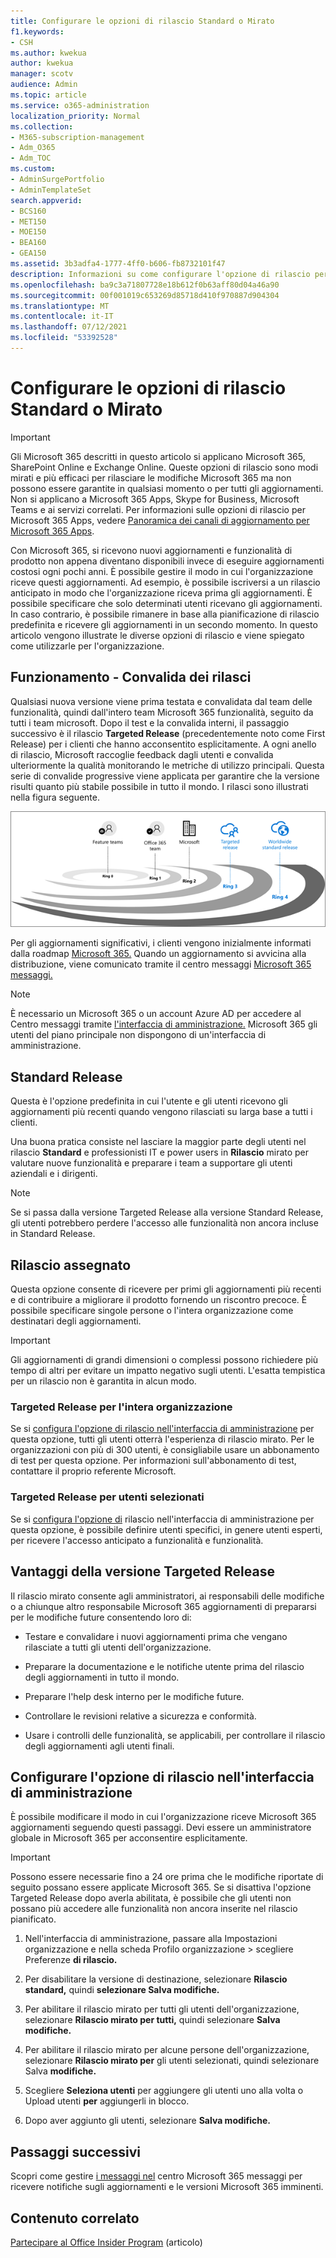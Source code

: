 ```yaml
---
title: Configurare le opzioni di rilascio Standard o Mirato
f1.keywords:
- CSH
ms.author: kwekua
author: kwekua
manager: scotv
audience: Admin
ms.topic: article
ms.service: o365-administration
localization_priority: Normal
ms.collection:
- M365-subscription-management
- Adm_O365
- Adm_TOC
ms.custom:
- AdminSurgePortfolio
- AdminTemplateSet
search.appverid:
- BCS160
- MET150
- MOE150
- BEA160
- GEA150
ms.assetid: 3b3adfa4-1777-4ff0-b606-fb8732101f47
description: Informazioni su come configurare l'opzione di rilascio per i nuovi aggiornamenti di prodotti e funzionalità nella interfaccia di amministrazione di Microsoft 365.
ms.openlocfilehash: ba9c3a71807728e18b612f0b63aff80d04a46a90
ms.sourcegitcommit: 00f001019c653269d85718d410f970887d904304
ms.translationtype: MT
ms.contentlocale: it-IT
ms.lasthandoff: 07/12/2021
ms.locfileid: "53392528"
---
```

# <a name="set-up-the-standard-or-targeted-release-options"></a>Configurare le opzioni di rilascio Standard o Mirato

> [!IMPORTANT]
> Gli Microsoft 365 descritti in questo articolo si applicano Microsoft 365, SharePoint Online e Exchange Online. Queste opzioni di rilascio sono modi mirati e più efficaci per rilasciare le modifiche Microsoft 365 ma non possono essere garantite in qualsiasi momento o per tutti gli aggiornamenti. Non si applicano a Microsoft 365 Apps, Skype for Business, Microsoft Teams e ai servizi correlati. Per informazioni sulle opzioni di rilascio per Microsoft 365 Apps, vedere [Panoramica dei canali di aggiornamento per Microsoft 365 Apps](/deployoffice/overview-update-channels).

Con Microsoft 365, si ricevono nuovi aggiornamenti e funzionalità di prodotto non appena diventano disponibili invece di eseguire aggiornamenti costosi ogni pochi anni. È possibile gestire il modo in cui l'organizzazione riceve questi aggiornamenti. Ad esempio, è possibile iscriversi a un rilascio anticipato in modo che l'organizzazione riceva prima gli aggiornamenti. È possibile specificare che solo determinati utenti ricevano gli aggiornamenti. In caso contrario, è possibile rimanere in base alla pianificazione di rilascio predefinita e ricevere gli aggiornamenti in un secondo momento. In questo articolo vengono illustrate le diverse opzioni di rilascio e viene spiegato come utilizzarle per l'organizzazione.

## <a name="how-it-works---release-validation"></a>Funzionamento - Convalida dei rilasci

Qualsiasi nuova versione viene prima testata e convalidata dal team delle funzionalità, quindi dall'intero team Microsoft 365 funzionalità, seguito da tutti i team microsoft. Dopo il test e la convalida interni, il passaggio successivo è il rilascio **Targeted Release** (precedentemente noto come First Release) per i clienti che hanno acconsentito esplicitamente. A ogni anello di rilascio, Microsoft raccoglie feedback dagli utenti e convalida ulteriormente la qualità monitorando le metriche di utilizzo principali. Questa serie di convalide progressive viene applicata per garantire che la versione risulti quanto più stabile possibile in tutto il mondo. I rilasci sono illustrati nella figura seguente. 
  
![Rilasciare anelli di convalida per Microsoft 365](../../media/73611ed3-2d8c-4e7b-8074-9f03b239f9ed.png)
  
Per gli aggiornamenti significativi, i clienti vengono inizialmente informati dalla roadmap [Microsoft 365.](https://products.office.com/business/office-365-roadmap) Quando un aggiornamento si avvicina alla distribuzione, viene comunicato tramite il centro messaggi [Microsoft 365 messaggi.](https://admin.microsoft.com/Adminportal/Home?source=applauncher#/MessageCenter)

> [!NOTE]
> È necessario un Microsoft 365 o un account Azure AD per accedere al Centro messaggi tramite [l'interfaccia di amministrazione.](/office365/admin/admin-overview/about-the-admin-center) Microsoft 365 gli utenti del piano principale non dispongono di un'interfaccia di amministrazione.


## <a name="standard-release"></a>Standard Release

Questa è l'opzione predefinita in cui l'utente e gli utenti ricevono gli aggiornamenti più recenti quando vengono rilasciati su larga base a tutti i clienti.
  
Una buona pratica consiste nel lasciare la maggior parte degli utenti nel rilascio **Standard** e professionisti IT e power users in **Rilascio** mirato per valutare nuove funzionalità e preparare i team a supportare gli utenti aziendali e i dirigenti. 
  
> [!NOTE]
> Se si passa dalla versione Targeted Release alla versione Standard Release, gli utenti potrebbero perdere l'accesso alle funzionalità non ancora incluse in Standard Release. 
  
## <a name="targeted-release"></a>Rilascio assegnato

Questa opzione consente di ricevere per primi gli aggiornamenti più recenti e di contribuire a migliorare il prodotto fornendo un riscontro precoce. È possibile specificare singole persone o l'intera organizzazione come destinatari degli aggiornamenti.
  
> [!IMPORTANT]
> Gli aggiornamenti di grandi dimensioni o complessi possono richiedere più tempo di altri per evitare un impatto negativo sugli utenti. L'esatta tempistica per un rilascio non è garantita in alcun modo. 
  
### <a name="targeted-release-for-entire-organization"></a>Targeted Release per l'intera organizzazione

Se si [configura l'opzione di rilascio nell'interfaccia di amministrazione](#set-up-the-release-option-in-the-admin-center) per questa opzione, tutti gli utenti otterrà l'esperienza di rilascio mirato. Per le organizzazioni con più di 300 utenti, è consigliabile usare un abbonamento di test per questa opzione. Per informazioni sull'abbonamento di test, contattare il proprio referente Microsoft. 
  
### <a name="targeted-release-for-selected-users"></a>Targeted Release per utenti selezionati

Se si [configura l'opzione di](#set-up-the-release-option-in-the-admin-center) rilascio nell'interfaccia di amministrazione per questa opzione, è possibile definire utenti specifici, in genere utenti esperti, per ricevere l'accesso anticipato a funzionalità e funzionalità. 
  
## <a name="benefits-of-targeted-release"></a>Vantaggi della versione Targeted Release

Il rilascio mirato consente agli amministratori, ai responsabili delle modifiche o a chiunque altro responsabile Microsoft 365 aggiornamenti di prepararsi per le modifiche future consentendo loro di:
  
- Testare e convalidare i nuovi aggiornamenti prima che vengano rilasciate a tutti gli utenti dell'organizzazione.
    
- Preparare la documentazione e le notifiche utente prima del rilascio degli aggiornamenti in tutto il mondo.
    
- Preparare l'help desk interno per le modifiche future.
    
- Controllare le revisioni relative a sicurezza e conformità.
    
- Usare i controlli delle funzionalità, se applicabili, per controllare il rilascio degli aggiornamenti agli utenti finali.
    
## <a name="set-up-the-release-option-in-the-admin-center"></a>Configurare l'opzione di rilascio nell'interfaccia di amministrazione

È possibile modificare il modo in cui l'organizzazione riceve Microsoft 365 aggiornamenti seguendo questi passaggi. Devi essere un amministratore globale in Microsoft 365 per acconsentire esplicitamente.
  
> [!IMPORTANT]
> Possono essere necessarie fino a 24 ore prima che le modifiche riportate di seguito possano essere applicate Microsoft 365. Se si disattiva l'opzione Targeted Release dopo averla abilitata, è possibile che gli utenti non possano più accedere alle funzionalità non ancora inserite nel rilascio pianificato. 
  
1. Nell'interfaccia di amministrazione, passare alla Impostazioni organizzazione e nella scheda Profilo organizzazione  >  scegliere Preferenze **di rilascio.** 

5. Per disabilitare la versione di destinazione, selezionare **Rilascio standard,** quindi **selezionare Salva modifiche.** 
    
6. Per abilitare il rilascio mirato per tutti gli utenti dell'organizzazione, selezionare **Rilascio mirato per tutti,** quindi selezionare **Salva modifiche.** 
    
7. Per abilitare il rilascio mirato per alcune persone dell'organizzazione, selezionare **Rilascio mirato per** gli utenti selezionati, quindi selezionare Salva **modifiche.** 
    
8. Scegliere **Seleziona utenti** per aggiungere gli utenti uno alla volta o Upload utenti **per** aggiungerli in blocco.
    
9. Dopo aver aggiunto gli utenti, selezionare **Salva modifiche.**
  
## <a name="next-steps"></a>Passaggi successivi

Scopri come gestire [i messaggi nel](/office365/admin/manage/message-center) centro Microsoft 365 messaggi per ricevere notifiche sugli aggiornamenti e le versioni Microsoft 365 imminenti. [](https://admin.microsoft.com/Adminportal/Home?source=applauncher#/MessageCenter)

## <a name="related-content"></a>Contenuto correlato

[Partecipare al Office Insider Program](https://insider.office.com/join/windows) (articolo)
